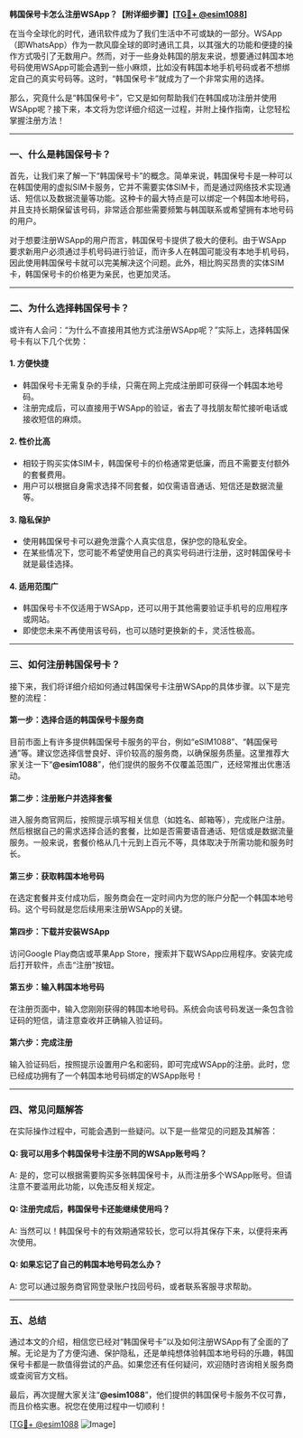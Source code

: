**韩国保号卡怎么注册WSApp？【附详细步骤】[[TG💪+ @esim1088](https://t.me/s/esim1088)]**

在当今全球化的时代，通讯软件成为了我们生活中不可或缺的一部分。WSApp（即WhatsApp）作为一款风靡全球的即时通讯工具，以其强大的功能和便捷的操作方式吸引了无数用户。然而，对于一些身处韩国的朋友来说，想要通过韩国本地号码使用WSApp可能会遇到一些小麻烦，比如没有韩国本地手机号码或者不想绑定自己的真实号码等。这时，“韩国保号卡”就成为了一个非常实用的选择。

那么，究竟什么是“韩国保号卡”，它又是如何帮助我们在韩国成功注册并使用WSApp呢？接下来，本文将为您详细介绍这一过程，并附上操作指南，让您轻松掌握注册方法！

---

### 一、什么是韩国保号卡？

首先，让我们来了解一下“韩国保号卡”的概念。简单来说，韩国保号卡是一种可以在韩国使用的虚拟SIM卡服务，它并不需要实体SIM卡，而是通过网络技术实现通话、短信以及数据流量等功能。这种卡的最大特点是可以绑定一个韩国本地号码，并且支持长期保留该号码，非常适合那些需要频繁与韩国联系或希望拥有本地号码的用户。

对于想要注册WSApp的用户而言，韩国保号卡提供了极大的便利。由于WSApp要求新用户必须通过手机号码进行验证，而许多人在韩国可能没有本地手机号码，因此使用韩国保号卡就可以完美解决这个问题。此外，相比购买昂贵的实体SIM卡，韩国保号卡的价格更为亲民，也更加灵活。

---

### 二、为什么选择韩国保号卡？

或许有人会问：“为什么不直接用其他方式注册WSApp呢？”实际上，选择韩国保号卡有以下几个优势：

#### 1. **方便快捷**
   - 韩国保号卡无需复杂的手续，只需在网上完成注册即可获得一个韩国本地号码。
   - 注册完成后，可以直接用于WSApp的验证，省去了寻找朋友帮忙接听电话或接收短信的麻烦。

#### 2. **性价比高**
   - 相较于购买实体SIM卡，韩国保号卡的价格通常更低廉，而且不需要支付额外的套餐费用。
   - 用户可以根据自身需求选择不同套餐，如仅需语音通话、短信还是数据流量等。

#### 3. **隐私保护**
   - 使用韩国保号卡可以避免泄露个人真实信息，保护您的隐私安全。
   - 在某些情况下，您可能不希望使用自己的真实号码进行注册，这时韩国保号卡就是最佳选择。

#### 4. **适用范围广**
   - 韩国保号卡不仅适用于WSApp，还可以用于其他需要验证手机号的应用程序或网站。
   - 即使您未来不再使用该号码，也可以随时更换新的卡，灵活性极高。

---

### 三、如何注册韩国保号卡？

接下来，我们将详细介绍如何通过韩国保号卡注册WSApp的具体步骤。以下是完整的流程：

#### 第一步：选择合适的韩国保号卡服务商
目前市面上有许多提供韩国保号卡服务的平台，例如“eSIM1088”、“韩国保号通”等。建议您选择信誉良好、评价较高的服务商，以确保服务质量。这里推荐大家关注一下“**@esim1088**”，他们提供的服务不仅覆盖范围广，还经常推出优惠活动。

#### 第二步：注册账户并选择套餐
进入服务商官网后，按照提示填写相关信息（如姓名、邮箱等），完成账户注册。然后根据自己的需求选择合适的套餐，比如是否需要语音通话、短信或是数据流量服务。一般来说，套餐价格从几十元到上百元不等，具体取决于所需功能和服务时长。

#### 第三步：获取韩国本地号码
在选定套餐并支付成功后，服务商会在一定时间内为您的账户分配一个韩国本地号码。这个号码就是您后续用来注册WSApp的关键。

#### 第四步：下载并安装WSApp
访问Google Play商店或苹果App Store，搜索并下载WSApp应用程序。安装完成后打开软件，点击“注册”按钮。

#### 第五步：输入韩国本地号码
在注册页面中，输入您刚刚获得的韩国本地号码。系统会向该号码发送一条包含验证码的短信，请注意查收并正确输入验证码。

#### 第六步：完成注册
输入验证码后，按照提示设置用户名和密码，即可完成WSApp的注册。此时，您已经成功拥有了一个韩国本地号码绑定的WSApp账号！

---

### 四、常见问题解答

在实际操作过程中，可能会遇到一些疑问。以下是一些常见的问题及其解答：

#### Q: 我可以用多个韩国保号卡注册不同的WSApp账号吗？
A: 是的，您可以根据需要购买多张韩国保号卡，从而注册多个WSApp账号。但请注意不要滥用此功能，以免违反相关规定。

#### Q: 注册完成后，韩国保号卡还能继续使用吗？
A: 当然可以！韩国保号卡的有效期通常较长，您可以将其保存下来，以便将来再次使用。

#### Q: 如果忘记了自己的韩国本地号码怎么办？
A: 您可以通过服务商官网登录账户找回号码，或者联系客服寻求帮助。

---

### 五、总结

通过本文的介绍，相信您已经对“韩国保号卡”以及如何注册WSApp有了全面的了解。无论是为了方便沟通、保护隐私，还是单纯想体验韩国本地号码的乐趣，韩国保号卡都是一款值得尝试的产品。如果您还有任何疑问，欢迎随时咨询相关服务商或查阅官方文档。

最后，再次提醒大家关注“**@esim1088**”，他们提供的韩国保号卡服务不仅可靠，而且价格实惠。祝您在使用过程中一切顺利！

[[TG💪+ @esim1088](https://t.me/s/esim1088) ![Image](https://i.postimg.cc/4NQfJmqS/Snipaste-2025-05-13-00-14-12.png)]